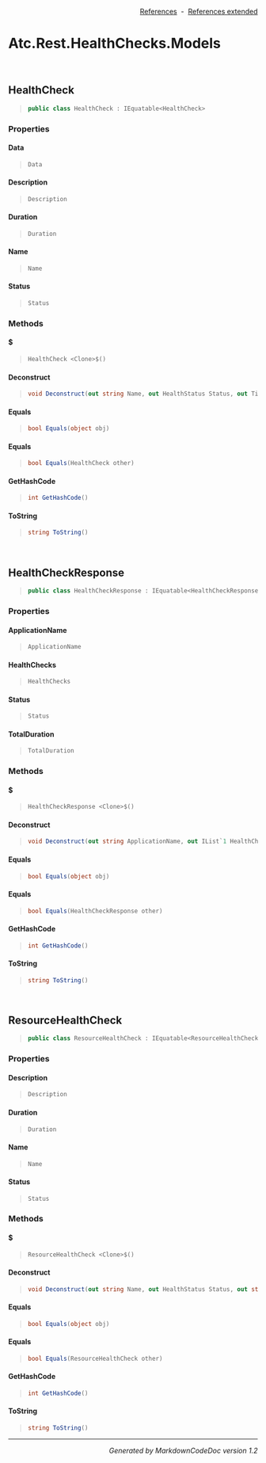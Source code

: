 <div style='text-align: right'>

[References](Index.md)&nbsp;&nbsp;-&nbsp;&nbsp;[References extended](IndexExtended.md)
</div>

# Atc.Rest.HealthChecks.Models

<br />

## HealthCheck

>```csharp
>public class HealthCheck : IEquatable<HealthCheck>
>```

### Properties

#### Data
>```csharp
>Data
>```
#### Description
>```csharp
>Description
>```
#### Duration
>```csharp
>Duration
>```
#### Name
>```csharp
>Name
>```
#### Status
>```csharp
>Status
>```
### Methods

#### <Clone>$
>```csharp
>HealthCheck <Clone>$()
>```
#### Deconstruct
>```csharp
>void Deconstruct(out string Name, out HealthStatus Status, out TimeSpan Duration, out string Description, out IReadOnlyDictionary`2 Data)
>```
#### Equals
>```csharp
>bool Equals(object obj)
>```
#### Equals
>```csharp
>bool Equals(HealthCheck other)
>```
#### GetHashCode
>```csharp
>int GetHashCode()
>```
#### ToString
>```csharp
>string ToString()
>```

<br />

## HealthCheckResponse

>```csharp
>public class HealthCheckResponse : IEquatable<HealthCheckResponse>
>```

### Properties

#### ApplicationName
>```csharp
>ApplicationName
>```
#### HealthChecks
>```csharp
>HealthChecks
>```
#### Status
>```csharp
>Status
>```
#### TotalDuration
>```csharp
>TotalDuration
>```
### Methods

#### <Clone>$
>```csharp
>HealthCheckResponse <Clone>$()
>```
#### Deconstruct
>```csharp
>void Deconstruct(out string ApplicationName, out IList`1 HealthChecks, out HealthStatus Status, out TimeSpan TotalDuration)
>```
#### Equals
>```csharp
>bool Equals(object obj)
>```
#### Equals
>```csharp
>bool Equals(HealthCheckResponse other)
>```
#### GetHashCode
>```csharp
>int GetHashCode()
>```
#### ToString
>```csharp
>string ToString()
>```

<br />

## ResourceHealthCheck

>```csharp
>public class ResourceHealthCheck : IEquatable<ResourceHealthCheck>
>```

### Properties

#### Description
>```csharp
>Description
>```
#### Duration
>```csharp
>Duration
>```
#### Name
>```csharp
>Name
>```
#### Status
>```csharp
>Status
>```
### Methods

#### <Clone>$
>```csharp
>ResourceHealthCheck <Clone>$()
>```
#### Deconstruct
>```csharp
>void Deconstruct(out string Name, out HealthStatus Status, out string Description, out TimeSpan Duration)
>```
#### Equals
>```csharp
>bool Equals(object obj)
>```
#### Equals
>```csharp
>bool Equals(ResourceHealthCheck other)
>```
#### GetHashCode
>```csharp
>int GetHashCode()
>```
#### ToString
>```csharp
>string ToString()
>```
<hr /><div style='text-align: right'><i>Generated by MarkdownCodeDoc version 1.2</i></div>
